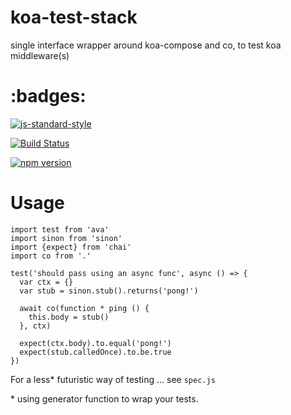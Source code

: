 # koa-test-stack
single interface wrapper around koa-compose and co, to test koa middleware(s)

# :badges:

[![js-standard-style](https://img.shields.io/badge/code%20style-standard-brightgreen.svg)](http://standardjs.com/)

[![Build Status](https://travis-ci.org/renegare/koa-test-stack.svg?branch=master)](https://travis-ci.org/renegare/koa-test-stack)

[![npm version](https://badge.fury.io/js/koa-test-stack.svg)](https://badge.fury.io/js/koa-test-stack)

# Usage

```
import test from 'ava'
import sinon from 'sinon'
import {expect} from 'chai'
import co from '.'

test('should pass using an async func', async () => {
  var ctx = {}
  var stub = sinon.stub().returns('pong!')

  await co(function * ping () {
    this.body = stub()
  }, ctx)

  expect(ctx.body).to.equal('pong!')
  expect(stub.calledOnce).to.be.true
})
```

For a less* futuristic way of testing ... see ```spec.js```

\* using generator function to wrap your tests.
